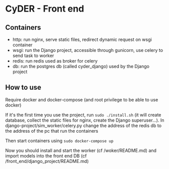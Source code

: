 CyDER - Front end
======

Containers
-------

- http: run nginx, serve static files, redirect dynamic request on wsgi container
- wsgi: run the Django project, accessible through gunicorn, use celery to send task to worker
- redis: run redis used as broker for celery
- db: run the postgres db (called cyder_django) used by the Django project

How to use
-------

Require docker and docker-compose (and root privilege to be able to use docker)

If it's the first time you use the project, run `sudo ./install.sh` (it will create database, collect the static files for nginx, create the Django superuser...). In django-project/sim_worker/celery.py change the address of the redis db to the address of the pc that run the containers  

Then start containers using `sudo docker-compose up`  

Now you should install and start the worker (cf /woker/README.md) and import models into the front end DB (cf /front_end/django_project/README.md)
